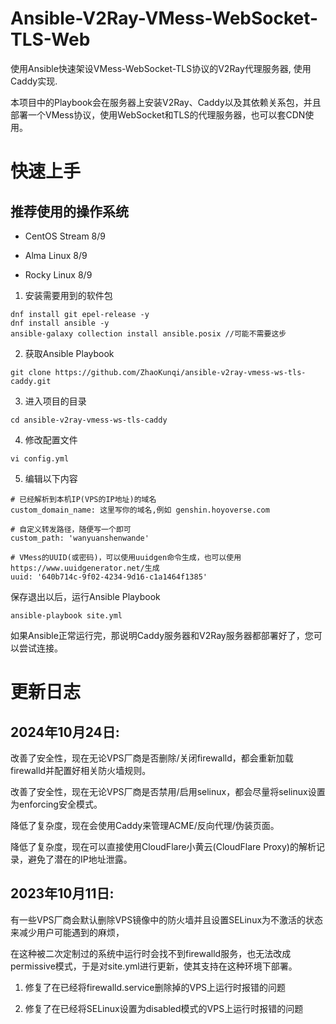 # Ansible-V2Ray-VMess-WebSocket-TLS-Web

使用Ansible快速架设VMess-WebSocket-TLS协议的V2Ray代理服务器, 使用Caddy实现.

本项目中的Playbook会在服务器上安装V2Ray、Caddy以及其依赖关系包，并且部署一个VMess协议，使用WebSocket和TLS的代理服务器，也可以套CDN使用。

# 快速上手

## 推荐使用的操作系统

* CentOS Stream 8/9
 
* Alma Linux 8/9

* Rocky Linux 8/9

1. 安装需要用到的软件包

```
dnf install git epel-release -y
dnf install ansible -y
ansible-galaxy collection install ansible.posix //可能不需要这步
```

2. 获取Ansible Playbook

```
git clone https://github.com/ZhaoKunqi/ansible-v2ray-vmess-ws-tls-caddy.git
```

3. 进入项目的目录

```
cd ansible-v2ray-vmess-ws-tls-caddy
```

4. 修改配置文件
```
vi config.yml
```

5. 编辑以下内容

```
# 已经解析到本机IP(VPS的IP地址)的域名
custom_domain_name: 这里写你的域名,例如 genshin.hoyoverse.com

# 自定义转发路径，随便写一个即可
custom_path: 'wanyuanshenwande'

# VMess的UUID(或密码)，可以使用uuidgen命令生成，也可以使用https://www.uuidgenerator.net/生成
uuid: '640b714c-9f02-4234-9d16-c1a1464f1385'
```

保存退出以后，运行Ansible Playbook

```
ansible-playbook site.yml
```

如果Ansible正常运行完，那说明Caddy服务器和V2Ray服务器都部署好了，您可以尝试连接。

# 更新日志

## 2024年10月24日: 

改善了安全性，现在无论VPS厂商是否删除/关闭firewalld，都会重新加载firewalld并配置好相关防火墙规则。

改善了安全性，现在无论VPS厂商是否禁用/启用selinux，都会尽量将selinux设置为enforcing安全模式。

降低了复杂度，现在会使用Caddy来管理ACME/反向代理/伪装页面。

降低了复杂度，现在可以直接使用CloudFlare小黄云(CloudFlare Proxy)的解析记录，避免了潜在的IP地址泄露。

## 2023年10月11日: 

有一些VPS厂商会默认删除VPS镜像中的防火墙并且设置SELinux为不激活的状态来减少用户可能遇到的麻烦，

在这种被二次定制过的系统中运行时会找不到firewalld服务，也无法改成permissive模式，于是对site.yml进行更新，使其支持在这种环境下部署。

1. 修复了在已经将firewalld.service删除掉的VPS上运行时报错的问题
 
2. 修复了在已经将SELinux设置为disabled模式的VPS上运行时报错的问题
